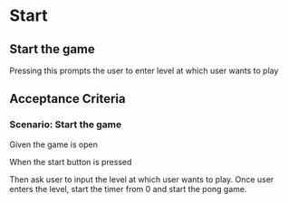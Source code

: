 # Start

## Start the game

Pressing this prompts the user to enter
level at which user wants to play

## Acceptance Criteria

### Scenario: Start the game

  Given the game is open

  When the start button is pressed

  Then ask user to input the level at which
  user wants to play. Once user enters the
  level, start the timer from 0 and start
  the pong game.
  
